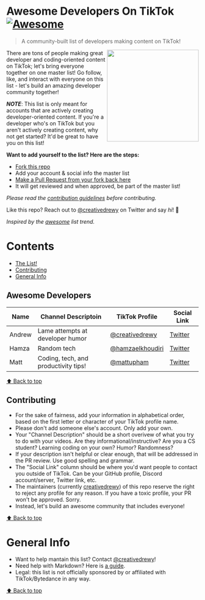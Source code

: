 # Awesome Developers On TikTok [![Awesome](https://cdn.rawgit.com/sindresorhus/awesome/d7305f38d29fed78fa85652e3a63e154dd8e8829/media/badge.svg)](https://github.com/sindresorhus/awesome)

> A community-built list of developers making content on TikTok!

[<img src="https://upload.wikimedia.org/wikipedia/en/thumb/a/a9/TikTok_logo.svg/1920px-TikTok_logo.svg.png" align="right" width="240">](hhttps://www.tiktok.com/)

There are tons of people making great developer and coding-oriented content on TikTok; let's bring everyone together on one master list! Go follow, like, and interact with everyone on this list - let's build an amazing developer community together!

**_NOTE_**: This list is only meant for accounts that are actively creating developer-oriented content. If you're a developer who's on TikTok but you aren't actively creating content, why not get started? It'd be great to have you on this list!

**Want to add yourself to the list? Here are the steps:**
- [Fork this repo](https://docs.github.com/en/free-pro-team@latest/github/getting-started-with-github/fork-a-repo)
- Add your account & social info the master list
- [Make a Pull Request from your fork back here](https://docs.github.com/en/free-pro-team@latest/github/collaborating-with-issues-and-pull-requests/creating-a-pull-request-from-a-fork)
- It will get reviewed and when approved, be part of the master list!

_Please read the [contribution guidelines](#contributing) before contributing._

Like this repo? Reach out to [@creativedrewy](https://twitter.com/creativedrewy) on Twitter and say _hi_! 👋

_Inspired by the [awesome](https://github.com/sindresorhus/awesome) list trend._

<!-- Link Item Template --

Your name | Profile overview | [@yourprofile](https://www.tiktok.com/@yourprofile) | [Your social link](https://www.yoursocialsite.com/youraccount)

-- /Link Item Template -->

# Contents

- [The List!](#awesome-developers)
- [Contributing](#contributing)
- [General Info](#general-info)

## Awesome Developers

| Name   | Channel Descriptoin                  | TikTok Profile                                              | Social Link                                   |
| ------ | ------------------------------------ | ----------------------------------------------------------- | --------------------------------------------- |
| Andrew | Lame attempts at developer humor     | [@creativedrewy](https://www.tiktok.com/@creativedrewy)     | [Twitter](https://twitter.com/creativedrewy)  |
| Hamza  | Random tech                          | [@hamzaelkhoudiri](https://www.tiktok.com/@hamzaelkhoudiri) | [Twitter](https://twitter.com/Hamza87337089)  |
| Matt   | Coding, tech, and productivity tips! | [@mattupham](https://link.mattupham.com/tiktok)             | [Twitter](https://link.mattupham.com/twitter) |

[⬆ Back to top](#contents)

## Contributing

- For the sake of fairness, add your information in alphabetical order, based on the first letter or character of your TikTok profile name.
- Please don't add someone else's account. Only add your own.
- Your "Channel Description" should be a short overivew of what you try to do with your videos. Are they informational/instructive? Are you a CS student? Learning coding on your own? Humor? Randomness?
- If your description isn't helpful or clear enough, that will be addressed in the PR review. Use good spelling and grammar.
- The "Social Link" column should be where you'd want people to contact you outside of TikTok. Can be your GitHub profile, Discord account/server, Twitter link, etc.
- The maintainers (currently [creativedrewy](https://www.tiktok.com/@creativedrewy)) of this repo reserve the right to reject any profile for any reason. If you have a toxic profile, your PR won't be approved. Sorry.
- Instead, let's build an awesome community that includes everyone!

[⬆ Back to top](#contents)

# General Info

- Want to help mantain this list? Contact [@creativedrewy](https://www.tiktok.com/@creativedrewy)!
- Need help with Markdown? Here is [a guide](https://guides.github.com/features/mastering-markdown/).
- Legal: this list is not officially sponsored by or affiliated with TikTok/Bytedance in any way.

[⬆ Back to top](#contents)
